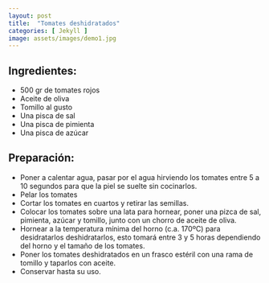 ```yaml
---
layout: post
title:  "Tomates deshidratados"
categories: [ Jekyll ]
image: assets/images/demo1.jpg
---
```


## Ingredientes:

- 500 gr de tomates rojos
- Aceite de oliva
- Tomillo al gusto
- Una pisca de sal
- Una pisca de pimienta
- Una pisca de azúcar
    
## Preparación:

- Poner a calentar agua, pasar por el agua hirviendo los tomates entre 5 a 10 segundos para que la piel se suelte sin cocinarlos.
- Pelar los tomates
- Cortar los tomates en cuartos y retirar las semillas.
- Colocar los  tomates sobre una lata para hornear, poner una pizca de sal, pimienta, azúcar y tomillo, junto con un chorro de aceite de oliva.
- Hornear a la temperatura mínima del horno (c.a. 170ºC) para desidratarlos deshidratarlos, esto tomará entre 3 y 5 horas dependiendo del horno y el tamaño de los tomates.
 - Poner los tomates deshidratados en un frasco estéril con una rama de tomillo y taparlos con aceite. 
- Conservar hasta su uso.








